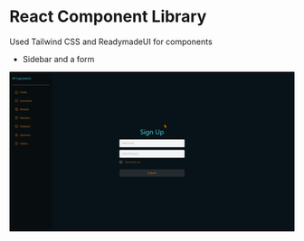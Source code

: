 # React Component Library

Used Tailwind CSS and ReadymadeUI for components

- Sidebar and a form

![alt text](w5d3-react-components.png)